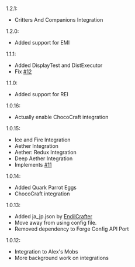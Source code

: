 1.2.1:
- Critters And Companions Integration

1.2.0:
- Added support for EMI

1.1.1:
- Added DisplayTest and DistExecutor
- Fix [#12](#12)

1.1.0:
- Added support for REI

1.0.16:
- Actually enable ChocoCraft integration

1.0.15:
- Ice and Fire Integration
- Aether Integration
- Aether: Redux Integration
- Deep Aether Integration
- Implements [#11](#11)

1.0.14:
- Added Quark Parrot Eggs
- ChocoCraft integration

1.0.13:
- Added ja_jp.json by [EndilCrafter](https://github.com/EndilCrafter)
- Move away from using config file.
- Removed dependency to Forge Config API Port

1.0.12:
- Integration to Alex's Mobs
- More background work on integrations